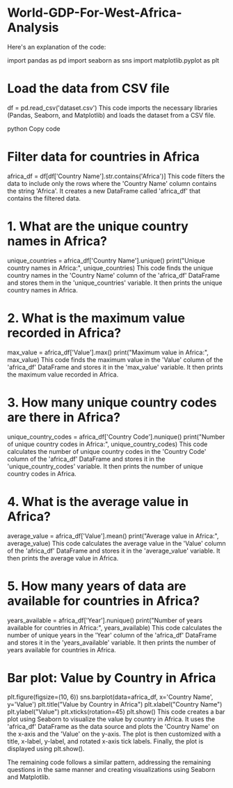 # World-GDP-For-West-Africa-Analysis

Here's an explanation of the code:


import pandas as pd
import seaborn as sns
import matplotlib.pyplot as plt

# Load the data from CSV file
df = pd.read_csv('dataset.csv')
This code imports the necessary libraries (Pandas, Seaborn, and Matplotlib) and loads the dataset from a CSV file.

python
Copy code
# Filter data for countries in Africa
africa_df = df[df['Country Name'].str.contains('Africa')]
This code filters the data to include only the rows where the 'Country Name' column contains the string 'Africa'. It creates a new DataFrame called 'africa_df' that contains the filtered data.


# 1. What are the unique country names in Africa?
unique_countries = africa_df['Country Name'].unique()
print("Unique country names in Africa:", unique_countries)
This code finds the unique country names in the 'Country Name' column of the 'africa_df' DataFrame and stores them in the 'unique_countries' variable. It then prints the unique country names in Africa.


# 2. What is the maximum value recorded in Africa?
max_value = africa_df['Value'].max()
print("Maximum value in Africa:", max_value)
This code finds the maximum value in the 'Value' column of the 'africa_df' DataFrame and stores it in the 'max_value' variable. It then prints the maximum value recorded in Africa.


# 3. How many unique country codes are there in Africa?
unique_country_codes = africa_df['Country Code'].nunique()
print("Number of unique country codes in Africa:", unique_country_codes)
This code calculates the number of unique country codes in the 'Country Code' column of the 'africa_df' DataFrame and stores it in the 'unique_country_codes' variable. It then prints the number of unique country codes in Africa.


# 4. What is the average value in Africa?
average_value = africa_df['Value'].mean()
print("Average value in Africa:", average_value)
This code calculates the average value in the 'Value' column of the 'africa_df' DataFrame and stores it in the 'average_value' variable. It then prints the average value in Africa.


# 5. How many years of data are available for countries in Africa?
years_available = africa_df['Year'].nunique()
print("Number of years available for countries in Africa:", years_available)
This code calculates the number of unique years in the 'Year' column of the 'africa_df' DataFrame and stores it in the 'years_available' variable. It then prints the number of years available for countries in Africa.

# Bar plot: Value by Country in Africa
plt.figure(figsize=(10, 6))
sns.barplot(data=africa_df, x='Country Name', y='Value')
plt.title("Value by Country in Africa")
plt.xlabel("Country Name")
plt.ylabel("Value")
plt.xticks(rotation=45)
plt.show()
This code creates a bar plot using Seaborn to visualize the value by country in Africa. It uses the 'africa_df' DataFrame as the data source and plots the 'Country Name' on the x-axis and the 'Value' on the y-axis. The plot is then customized with a title, x-label, y-label, and rotated x-axis tick labels. Finally, the plot is displayed using plt.show().

The remaining code follows a similar pattern, addressing the remaining questions in the same manner and creating visualizations using Seaborn and Matplotlib.




